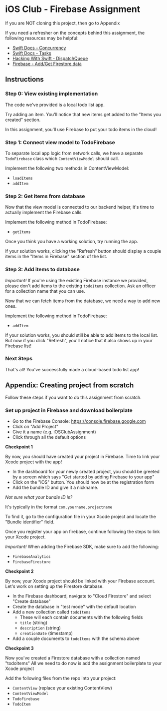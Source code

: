 # iOS Club - Firebase Assignment

If you are NOT cloning this project, then go to Appendix

If you need a refresher on the concepts behind this assignment,
the following resources may be helpful:

- [Swift Docs - Concurrency](https://docs.swift.org/swift-book/documentation/the-swift-programming-language/concurrency/)
- [Swift Docs - Tasks](https://developer.apple.com/documentation/swift/task)
- [Hacking With Swift - DispatchQueue](https://www.hackingwithswift.com/read/9/4/back-to-the-main-thread-dispatchqueuemain)
- [Firebase - Add/Get Firestore data](https://firebase.google.com/docs/firestore/query-data/get-data#swift)

## Instructions

### Step 0: View existing implementation

The code we've provided is a local todo list app.

Try adding an item. You'll notice that new items get added to the
"Items you created" section.

In this assignment, you'll use Firebase to put your todo items in the cloud!

### Step 1: Connect view model to TodoFirebase

To separate local app logic from network calls, we have a separate
`TodoFirebase` class which `ContentViewModel` should call.

Implement the following two methods in ContentViewModel:
- `loadItems`
- `addItem`

### Step 2: Get items from database

Now that the view model is connected to our backend helper, it's time to
actually implement the Firebase calls.

Implement the following method in TodoFirebase:
- `getItems`

Once you think you have a working solution, try running the app.

If your solution works, clicking the "Refresh" button should display
a couple items in the "Items in Firebase" section of the list.

### Step 3: Add items to database

_Important!_ If you're using the existing Firebase instance we provided,
please don't add items to the existing `todoItems` collection. Ask an
officer for a collection name that you can use.

Now that we can fetch items from the database, we need a way to add
new ones.

Implement the following method in TodoFirebase:
- `addItem`

If your solution works, you should still be able to add items to the
local list. But now if you click "Refresh", you'll notice that it
also shows up in your Firebase list!

### Next Steps

That's all! You've successfully made a cloud-based todo list app!

## Appendix: Creating project from scratch

Follow these steps if you want to do this assignment from scratch.

### Set up project in Firebase and download boilerplate

- Go to the Firebase Console: https://console.firebase.google.com
- Click on "Add Project"
- Give it a name (e.g. iOSClubAssignment)
- Click through all the default options

**Checkpoint 1**

By now, you should have created your project in Firebase.
Time to link your Xcode project with the app!

- In the dashboard for your newly created project, you should be greeted by
  a screen which says "Get started by adding Firebase to your app"
- Click on the "iOS" button. You should now be at the registration form
- Add the bundle ID and give it a nickname.

_Not sure what your bundle ID is?_

It's typically in the format `com.yourname.projectname`

To find it, go to the configuration file in your Xcode project and locate
the "Bundle identifier" field.

Once you register your app on firebase, continue following the steps to
link your Xcode project.

_Important!_ When adding the Firebase SDK, make sure to add the following:

- `FirebaseAnalytics`
- `FirebaseFirestore`

**Checkpoint 2**

By now, your Xcode project should be linked with your Firebase account.
Let's work on setting up the Firestore database.

- In the Firebase dashboard, navigate to "Cloud Firestore" and select
  "Create database"
- Create the database in "test mode" with the default location
- Add a new collection called `todoItems`
  - These will each contain documents with the following fields
  - `title` (string)
  - `description` (string)
  - `creationDate` (timestamp)
- Add a couple documents to `todoItems` with the schema above

**Checkpoint 3**

Now you've created a Firestore database with a collection named "todoItems"
All we need to do now is add the assignment boilerplate to your Xcode project

Add the following files from the repo into your project:

- `ContentView` (replace your existing ContentView)
- `ContentViewModel`
- `TodoFirebase`
- `TodoItem`

